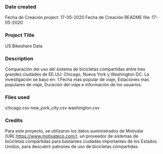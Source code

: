 ### Date created
Fecha de Creación project: 17-05-2020
Fecha de Creación README file: 17-05-2020

### Project Title
US Bikeshare Data

### Description
Comparación del uso del sistema de bicicletas compartidas entre tres grandes ciudades de EE.UU: Chicago, Nueva York y Washington DC.
La investigación se baso en: 1.Fecha más popular de viaje, Estaciones más populares de viaje, Duración del viaje e información de los usuarios.

### Files used
chicago.csv
new_york_city.csv
washington.csv

### Credits
Para este proyecto, se utilizaron los datos suministrados de Motivate (URL:https://www.motivateco.com/), un proveedor de sistemas de bicicletas compartidas para bastantes ciudades importantes de los Estados Unidos, para descubrir patrones de uso de bicicletas compartidas.
